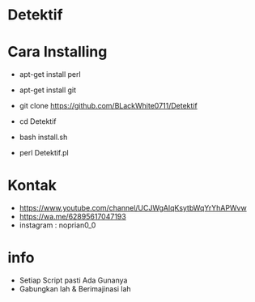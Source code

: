 # Detektif 

# Cara Installing 

- apt-get install perl

- apt-get install git 

- git clone https://github.com/BLackWhite0711/Detektif

- cd Detektif

- bash install.sh

- perl Detektif.pl

# Kontak 

 - https://www.youtube.com/channel/UCJWgAlqKsytbWqYrYhAPWvw
 - https://wa.me/62895617047193
 - instagram : noprian0_0

# info

 - Setiap Script pasti Ada Gunanya
 - Gabungkan lah & Berimajinasi lah
